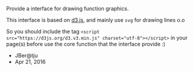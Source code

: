 Provide a interface for drawing function graphics.

This interface is based on [d3.js](https://d3js.org/), and mainly use `svg` for drawing lines o.o

So you should include the tag `<script src="https://d3js.org/d3.v3.min.js" charset="utf-8"></script>` in your page(s) before use the core function that the interface provide :)

- JBer@tju
- Apr 21, 2016